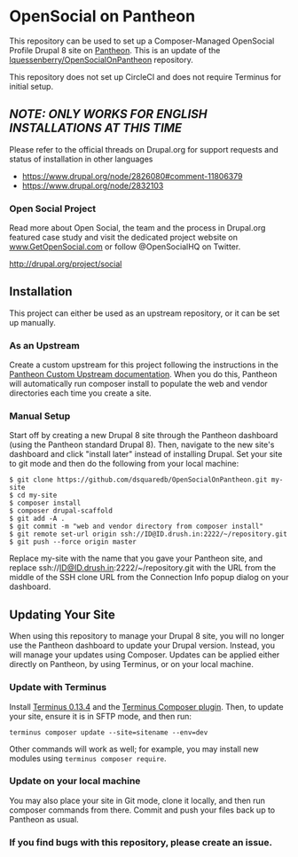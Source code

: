 # OpenSocial on Pantheon

This repository can be used to set up a Composer-Managed OpenSocial Profile Drupal 8 site on [Pantheon](https://pantheon.io). This is an update of the [lquessenberry/OpenSocialOnPantheon](https://github.com/lquessenberry/OpenSocialOnPantheon) repository.

This repository does not set up CircleCI and does not require Terminus for initial setup.

## ***NOTE: ONLY WORKS FOR ENGLISH INSTALLATIONS AT THIS TIME***

Please refer to the official threads on Drupal.org for support requests and status of installation in other languages

* https://www.drupal.org/node/2826080#comment-11806379
* https://www.drupal.org/node/2832103

### Open Social Project

Read more about Open Social, the team and the process in Drupal.org featured case study and visit the dedicated project website on www.GetOpenSocial.com or follow @OpenSocialHQ on Twitter.

http://drupal.org/project/social

## Installation

This project can either be used as an upstream repository, or it can be set up manually.

### As an Upstream

Create a custom upstream for this project following the instructions in the [Pantheon Custom Upstream documentation](https://pantheon.io/docs/custom-upstream/). When you do this, Pantheon will automatically run composer install to populate the web and vendor directories each time you create a site.

### Manual Setup

Start off by creating a new Drupal 8 site through the Pantheon dashboard (using the Pantheon standard Drupal 8). Then, navigate to the new site's dashboard and click "install later" instead of installing Drupal. Set your site to git mode and then do the following from your local machine:
```
$ git clone https://github.com/dsquaredb/OpenSocialOnPantheon.git my-site
$ cd my-site
$ composer install
$ composer drupal-scaffold
$ git add -A .
$ git commit -m "web and vendor directory from composer install"
$ git remote set-url origin ssh://ID@ID.drush.in:2222/~/repository.git
$ git push --force origin master
```
Replace my-site with the name that you gave your Pantheon site, and replace ssh://ID@ID.drush.in:2222/~/repository.git with the URL from the middle of the SSH clone URL from the Connection Info popup dialog on your dashboard.

## Updating Your Site

When using this repository to manage your Drupal 8 site, you will no longer use the Pantheon dashboard to update your Drupal version. Instead, you will manage your updates using Composer. Updates can be applied either directly on Pantheon, by using Terminus, or on your local machine.

### Update with Terminus

Install [Terminus 0.13.4](https://github.com/pantheon-systems/terminus/releases/tag/0.13.4) and the [Terminus Composer plugin](https://github.com/rvtraveller/terminus-composer).  Then, to update your site, ensure it is in SFTP mode, and then run:
```
terminus composer update --site=sitename --env=dev
```
Other commands will work as well; for example, you may install new modules using `terminus composer require`.

### Update on your local machine

You may also place your site in Git mode, clone it locally, and then run composer commands from there.  Commit and push your files back up to Pantheon as usual.

### If you find bugs with this repository, please create an issue.  
